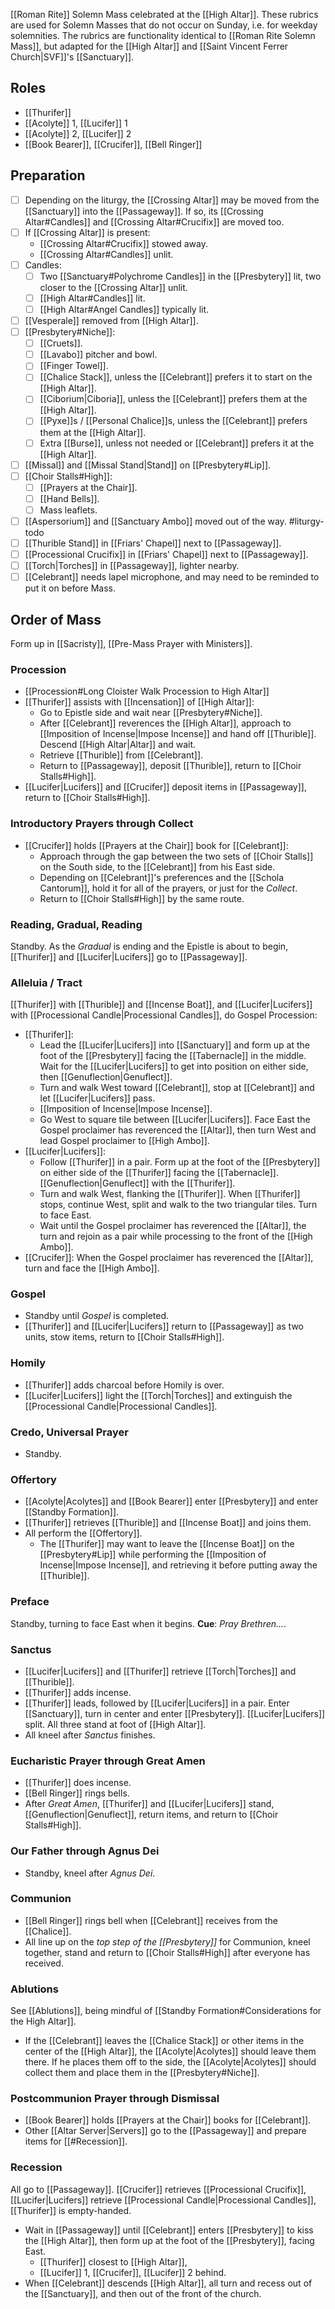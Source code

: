 [[Roman Rite]] Solemn Mass celebrated at the [[High Altar]]. These rubrics are used for Solemn Masses that do not occur on Sunday, i.e. for weekday solemnities. The rubrics are functionality identical to [[Roman Rite Solemn Mass]], but adapted for the [[High Altar]] and [[Saint Vincent Ferrer Church|SVF]]'s [[Sanctuary]].

## Roles
- [[Thurifer]]
- [[Acolyte]] 1, [[Lucifer]] 1
- [[Acolyte]] 2, [[Lucifer]] 2
- [[Book Bearer]], [[Crucifer]], [[Bell Ringer]]

## Preparation
- [ ] Depending on the liturgy, the [[Crossing Altar]] may be moved from the [[Sanctuary]] into the [[Passageway]]. If so, its [[Crossing Altar#Candles]] and [[Crossing Altar#Crucifix]] are moved too.
- [ ] If [[Crossing Altar]] is present:
	- [[Crossing Altar#Crucifix]] stowed away.
	- [[Crossing Altar#Candles]] unlit.
- [ ] Candles:
	- [ ] Two [[Sanctuary#Polychrome Candles]] in the [[Presbytery]] lit, two closer to the [[Crossing Altar]] unlit.
	- [ ] [[High Altar#Candles]] lit.
	- [ ] [[High Altar#Angel Candles]] typically lit.
- [ ] [[Vesperale]] removed from [[High Altar]].
- [ ] [[Presbytery#Niche]]:
	- [ ] [[Cruets]].
	- [ ] [[Lavabo]] pitcher and bowl.
	- [ ] [[Finger Towel]].
	- [ ] [[Chalice Stack]], unless the [[Celebrant]] prefers it to start on the [[High Altar]].
	- [ ] [[Ciborium|Ciboria]], unless the [[Celebrant]] prefers them at the [[High Altar]].
	- [ ] [[Pyxe]]s / [[Personal Chalice]]s, unless the [[Celebrant]] prefers them at the [[High Altar]].
	- [ ] Extra [[Burse]], unless not needed or [[Celebrant]] prefers it at the [[High Altar]].
- [ ] [[Missal]] and [[Missal Stand|Stand]] on [[Presbytery#Lip]].
- [ ] [[Choir Stalls#High]]:
	- [ ] [[Prayers at the Chair]].
	- [ ] [[Hand Bells]].
	- [ ] Mass leaflets.
- [ ] [[Aspersorium]] and [[Sanctuary Ambo]] moved out of the way. #liturgy-todo 
- [ ] [[Thurible Stand]] in [[Friars' Chapel]] next to [[Passageway]].
- [ ] [[Processional Crucifix]] in [[Friars' Chapel]] next to [[Passageway]].
- [ ] [[Torch|Torches]] in [[Passageway]], lighter nearby.
- [ ] [[Celebrant]] needs lapel microphone, and may need to be reminded to put it on before Mass.

## Order of Mass
Form up in [[Sacristy]], [[Pre-Mass Prayer with Ministers]].

### Procession
- [[Procession#Long Cloister Walk Procession to High Altar]]
- [[Thurifer]] assists with [[Incensation]] of [[High Altar]]:
	- Go to Epistle side and wait near [[Presbytery#Niche]].
	- After [[Celebrant]] reverences the [[High Altar]], approach to [[Imposition of Incense|Impose Incense]] and hand off [[Thurible]]. Descend [[High Altar|Altar]] and wait.
	- Retrieve [[Thurible]] from [[Celebrant]].
	- Return to [[Passageway]], deposit [[Thurible]], return to [[Choir Stalls#High]].
- [[Lucifer|Lucifers]] and [[Crucifer]] deposit items in [[Passageway]], return to [[Choir Stalls#High]].

### Introductory Prayers through Collect
- [[Crucifer]] holds [[Prayers at the Chair]] book for [[Celebrant]]:
	- Approach through the gap between the two sets of [[Choir Stalls]] on the South side, to the [[Celebrant]] from his East side.
	- Depending on [[Celebrant]]'s preferences and the [[Schola Cantorum]], hold it for all of the prayers, or just for the _Collect_.
	- Return to [[Choir Stalls#High]] by the same route.

### Reading, Gradual, Reading
Standby. As the _Gradual_ is ending and the Epistle is about to begin, [[Thurifer]] and [[Lucifer|Lucifers]] go to [[Passageway]].

### Alleluia / Tract
[[Thurifer]] with [[Thurible]] and [[Incense Boat]], and [[Lucifer|Lucifers]] with [[Processional Candle|Processional Candles]], do Gospel Procession:

- [[Thurifer]]:
	- Lead the [[Lucifer|Lucifers]] into [[Sanctuary]] and form up at the foot of the [[Presbytery]] facing the [[Tabernacle]] in the middle. Wait for the [[Lucifer|Lucifers]] to get into position on either side, then [[Genuflection|Genuflect]].
	- Turn and walk West toward [[Celebrant]], stop at [[Celebrant]] and let [[Lucifer|Lucifers]] pass.
	- [[Imposition of Incense|Impose Incense]].
	- Go West to square tile between [[Lucifer|Lucifers]]. Face East the Gospel proclaimer has reverenced the [[Altar]], then turn West and lead Gospel proclaimer to [[High Ambo]].
- [[Lucifer|Lucifers]]:
	- Follow [[Thurifer]] in a pair. Form up at the foot of the [[Presbytery]] on either side of the [[Thurifer]] facing the [[Tabernacle]]. [[Genuflection|Genuflect]] with the [[Thurifer]].
	- Turn and walk West, flanking the [[Thurifer]]. When [[Thurifer]] stops, continue West, split and walk to the two triangular tiles. Turn to face East.
	- Wait until the Gospel proclaimer has reverenced the [[Altar]], the turn and rejoin as a pair while processing to the front of the [[High Ambo]].
- [[Crucifer]]: When the Gospel proclaimer has reverenced the [[Altar]], turn and face the [[High Ambo]].

### Gospel
- Standby until _Gospel_ is completed.
- [[Thurifer]] and [[Lucifer|Lucifers]] return to [[Passageway]] as two units, stow items, return to [[Choir Stalls#High]]. 

### Homily
- [[Thurifer]] adds charcoal before Homily is over.
- [[Lucifer|Lucifers]] light the [[Torch|Torches]] and extinguish the [[Processional Candle|Processional Candles]].

### Credo, Universal Prayer
- Standby.

### Offertory
- [[Acolyte|Acolytes]] and [[Book Bearer]] enter [[Presbytery]] and enter [[Standby Formation]]. 
- [[Thurifer]] retrieves [[Thurible]] and [[Incense Boat]] and joins them.
- All perform the [[Offertory]].
	- The [[Thurifer]] may want to leave the [[Incense Boat]] on the [[Presbytery#Lip]] while performing the [[Imposition of Incense|Impose Incense]], and retrieving it before putting away the [[Thurible]].

### Preface
Standby, turning to face East when it begins. **Cue**: _Pray Brethren..._.

### Sanctus
- [[Lucifer|Lucifers]] and [[Thurifer]] retrieve [[Torch|Torches]] and [[Thurible]].
- [[Thurifer]] adds incense.
- [[Thurifer]] leads, followed by [[Lucifer|Lucifers]] in a pair. Enter [[Sanctuary]], turn in center and enter [[Presbytery]]. [[Lucifer|Lucifers]] split. All three stand at foot of [[High Altar]].
- All kneel after _Sanctus_ finishes.

### Eucharistic Prayer through Great Amen
- [[Thurifer]] does incense.
- [[Bell Ringer]] rings bells.
- After _Great Amen_, [[Thurifer]] and [[Lucifer|Lucifers]] stand, [[Genuflection|Genuflect]], return items, and return to [[Choir Stalls#High]].

### Our Father through Agnus Dei
- Standby, kneel after _Agnus Dei_.

### Communion
- [[Bell Ringer]] rings bell when [[Celebrant]] receives from the [[Chalice]].
- All line up on the _top step of the [[Presbytery]]_ for Communion, kneel together, stand and return to [[Choir Stalls#High]] after everyone has received.

### Ablutions
See [[Ablutions]], being mindful of [[Standby Formation#Considerations for the High Altar]].

- If the [[Celebrant]] leaves the [[Chalice Stack]] or other items in the center of the [[High Altar]], the [[Acolyte|Acolytes]] should leave them there. If he places them off to the side, the [[Acolyte|Acolytes]] should collect them and place them in the [[Presbytery#Niche]].

### Postcommunion Prayer through Dismissal
- [[Book Bearer]] holds [[Prayers at the Chair]] books for [[Celebrant]].
- Other [[Altar Server|Servers]] go to the [[Passageway]] and prepare items for [[#Recession]].

### Recession
All go to [[Passageway]]. [[Crucifer]] retrieves [[Processional Crucifix]], [[Lucifer|Lucifers]] retrieve [[Processional Candle|Processional Candles]], [[Thurifer]] is empty-handed.

- Wait in [[Passageway]] until [[Celebrant]] enters [[Presbytery]] to kiss the [[High Altar]], then form up at the foot of the [[Presbytery]], facing East.
	- [[Thurifer]] closest to [[High Altar]],
	- [[Lucifer]] 1, [[Crucifer]], [[Lucifer]] 2 behind.
- When [[Celebrant]] descends [[High Altar]], all turn and recess out of the [[Sanctuary]], and then out of the front of the church.
